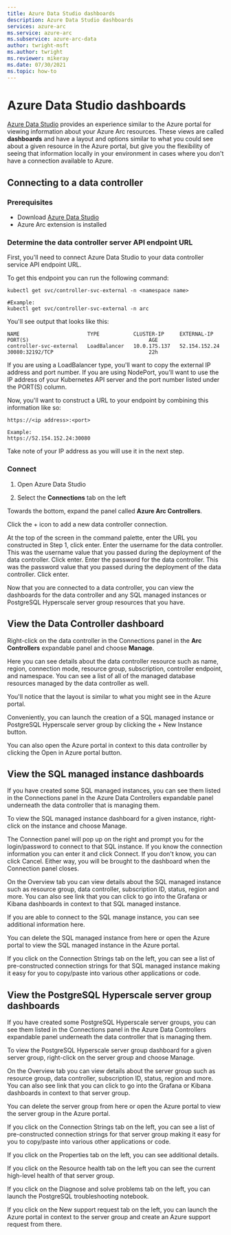 ```yaml
---
title: Azure Data Studio dashboards
description: Azure Data Studio dashboards
services: azure-arc
ms.service: azure-arc
ms.subservice: azure-arc-data
author: twright-msft
ms.author: twright
ms.reviewer: mikeray
ms.date: 07/30/2021
ms.topic: how-to
---
```


# Azure Data Studio dashboards

[Azure Data Studio](/sql/azure-data-studio/what-is) provides an experience similar to the Azure portal for viewing information about your Azure Arc resources.  These views are called **dashboards** and have a layout and options similar to what you could see about a given resource in the Azure portal, but give you the flexibility of seeing that information locally in your environment in cases where you don't have a connection available to Azure.


## Connecting to a data controller

### Prerequisites

- Download [Azure Data Studio](/sql/azure-data-studio/download-azure-data-studio)
- Azure Arc extension is installed

### Determine the data controller server API endpoint URL

First, you'll need to connect Azure Data Studio to your data controller service API endpoint URL.

To get this endpoint you can run the following command:

```console
kubectl get svc/controller-svc-external -n <namespace name>

#Example:
kubectl get svc/controller-svc-external -n arc
```

You'll see output that looks like this:

```console
NAME                      TYPE           CLUSTER-IP     EXTERNAL-IP      PORT(S)                                       AGE
controller-svc-external   LoadBalancer   10.0.175.137   52.154.152.24    30080:32192/TCP                               22h
```

If you are using a LoadBalancer type, you'll want to copy the external IP address and port number. If you are using NodePort, you'll want to use the IP address of your Kubernetes API server and the port number listed under the PORT(S) column.

Now, you'll want to construct a URL to your endpoint by combining this information like so:

```console
https://<ip address>:<port>

Example:
https://52.154.152.24:30080
```

Take note of your IP address as you will use it in the next step.

### Connect

1. Open Azure Data Studio

1. Select the **Connections** tab on the left

Towards the bottom, expand the panel called **Azure Arc Controllers**.

Click the + icon to add a new data controller connection.

At the top of the screen in the command palette, enter the URL you constructed in Step 1, click enter.
Enter the username for the data controller.  This was the username value that you passed during the deployment of the data controller.  Click enter.
Enter the password for the data controller.  This was the password value that you passed during the deployment of the data controller. Click enter.

Now that you are connected to a data controller, you can view the dashboards for the data controller and any SQL managed instances or PostgreSQL Hyperscale server group resources that you have.

## View the Data Controller dashboard

Right-click on the data controller in the Connections panel in the **Arc Controllers** expandable panel and choose **Manage**.

Here you can see details about the data controller resource such as name, region, connection mode, resource group, subscription, controller endpoint, and namespace.  You can see a list of all of the managed database resources managed by the data controller as well.

You'll notice that the layout is similar to what you might see in the Azure portal.

Conveniently, you can launch the creation of a SQL managed instance or PostgreSQL Hyperscale server group by clicking the + New Instance button.

You can also open the Azure portal in context to this data controller by clicking the Open in Azure portal button.

## View the SQL managed instance dashboards

If you have created some SQL managed instances, you can see them listed in the Connections panel in the Azure Data Controllers expandable panel underneath the data controller that is managing them.

To view the SQL managed instance dashboard for a given instance, right-click on the instance and choose Manage.

The Connection panel will pop up on the right and prompt you for the login/password to connect to that SQL instance. If you know the connection information you can enter it and click Connect.  If you don't know, you can click Cancel.  Either way, you will be brought to the dashboard when the Connection panel closes.

On the Overview tab you can view details about the SQL managed instance such as resource group, data controller, subscription ID, status, region and more.  You can also see link that you can click to go into the Grafana or Kibana dashboards in context to that SQL managed instance.

If you are able to connect to the SQL manage instance, you can see additional information here.

You can delete the SQL managed instance from here or open the Azure portal to view the SQL managed instance in the Azure portal.

If you click on the Connection Strings tab on the left, you can see a list of pre-constructed connection strings for that SQL managed instance making it easy for you to copy/paste into various other applications or code.

## View the PostgreSQL Hyperscale server group dashboards

If you have created some PostgreSQL Hyperscale server groups, you can see them listed in the Connections panel in the Azure Data Controllers expandable panel underneath the data controller that is managing them.

To view the PostgreSQL Hyperscale server group dashboard for a given server group, right-click on the server group and choose Manage.

On the Overview tab you can view details about the server group such as resource group, data controller, subscription ID, status, region and more.  You can also see link that you can click to go into the Grafana or Kibana dashboards in context to that server group.

You can delete the server group from here or open the Azure portal to view the server group in the Azure portal.

If you click on the Connection Strings tab on the left, you can see a list of pre-constructed connection strings for that server group making it easy for you to copy/paste into various other applications or code.

If you click on the Properties tab on the left, you can see additional details.

If you click on the Resource health tab on the left you can see the current high-level health of that server group.

If you click on the Diagnose and solve problems tab on the left, you can launch the PostgreSQL troubleshooting notebook.

If you click on the New support request tab on the left, you can launch the Azure portal in context to the server group and create an Azure support request from there.